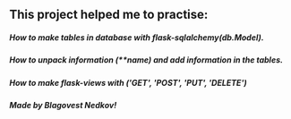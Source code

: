 ## This project helped me to practise:

##### How to make tables in database with **flask-sqlalchemy(db.Model)**.
##### How to unpack information (**name) and add information in the tables.
##### How to make flask-views with ('GET', 'POST', 'PUT', 'DELETE')

###### ***Made by Blagovest Nedkov!***